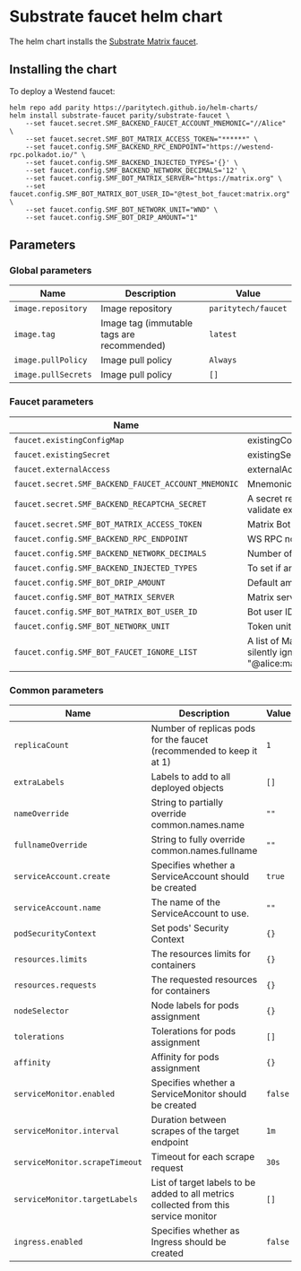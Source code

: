 # Substrate faucet helm chart

The helm chart installs the [Substrate Matrix faucet](https://github.com/paritytech/substrate-matrix-faucet).

## Installing the chart

To deploy a Westend faucet:
```console
helm repo add parity https://paritytech.github.io/helm-charts/
helm install substrate-faucet parity/substrate-faucet \
    --set faucet.secret.SMF_BACKEND_FAUCET_ACCOUNT_MNEMONIC="//Alice" \
    --set faucet.secret.SMF_BOT_MATRIX_ACCESS_TOKEN="******" \
    --set faucet.config.SMF_BACKEND_RPC_ENDPOINT="https://westend-rpc.polkadot.io/" \
    --set faucet.config.SMF_BACKEND_INJECTED_TYPES='{}' \
    --set faucet.config.SMF_BACKEND_NETWORK_DECIMALS='12' \
    --set faucet.config.SMF_BOT_MATRIX_SERVER="https://matrix.org" \
    --set faucet.config.SMF_BOT_MATRIX_BOT_USER_ID="@test_bot_faucet:matrix.org" \
    --set faucet.config.SMF_BOT_NETWORK_UNIT="WND" \
    --set faucet.config.SMF_BOT_DRIP_AMOUNT="1"
```

## Parameters

### Global parameters

| Name                | Description                                | Value               |
| ------------------- | ------------------------------------------ | ------------------- |
| `image.repository`  | Image repository                           | `paritytech/faucet` |
| `image.tag`         | Image tag (immutable tags are recommended) | `latest`            |
| `image.pullPolicy`  | Image pull policy                          | `Always`            |
| `image.pullSecrets` | Image pull policy                          | `[]`                |


### Faucet parameters

| Name                                                | Description                                                                                             | Value                         |
| --------------------------------------------------- | ------------------------------------------------------------------------------------------------------- | ----------------------------- |
| `faucet.existingConfigMap`                          | existingConfigMap                                                                                       | `""`                          |
| `faucet.existingSecret`                             | existingSecret                                                                                          | `""`                          |
| `faucet.externalAccess`                             | externalAccess                                                                                          | `false`                       |
| `faucet.secret.SMF_BACKEND_FAUCET_ACCOUNT_MNEMONIC` | Mnemonic seed for the faucet account                                                                    | `this is a fake mnemonic`     |
| `faucet.secret.SMF_BACKEND_RECAPTCHA_SECRET`        | A secret recaptcha token used to validate external requests                                             | `fakeRecaptchaSecret`         |
| `faucet.secret.SMF_BOT_MATRIX_ACCESS_TOKEN`         | Matrix Bot access token                                                                                 | `ThisIsNotARealAccessToken`   |
| `faucet.config.SMF_BACKEND_RPC_ENDPOINT`            | WS RPC node endpoint                                                                                    | `https://example.com/`        |
| `faucet.config.SMF_BACKEND_NETWORK_DECIMALS`        | Number of decimal for the network                                                                       | `12`                          |
| `faucet.config.SMF_BACKEND_INJECTED_TYPES`          | To set if any type must be overriden                                                                    | `{}`                          |
| `faucet.config.SMF_BOT_DRIP_AMOUNT`                 | Default amount of tokens to send                                                                        | `10`                          |
| `faucet.config.SMF_BOT_MATRIX_SERVER`               | Matrix server URL                                                                                       | `https://matrix.org`          |
| `faucet.config.SMF_BOT_MATRIX_BOT_USER_ID`          | Bot user ID                                                                                             | `@test_bot_faucet:matrix.org` |
| `faucet.config.SMF_BOT_NETWORK_UNIT`                | Token unit for the network                                                                              | `UNIT`                        |
| `faucet.config.SMF_BOT_FAUCET_IGNORE_LIST`          | A list of Matrix accounts that will be silently ignored. Example: \"@alice:matrix.org,@bob:domain.com\" | `""`                          |


### Common parameters

| Name                           | Description                                                                          | Value   |
| ------------------------------ | ------------------------------------------------------------------------------------ | ------- |
| `replicaCount`                 | Number of replicas pods for the faucet (recommended to keep it at 1)                 | `1`     |
| `extraLabels`                  | Labels to add to all deployed objects                                                | `[]`    |
| `nameOverride`                 | String to partially override common.names.name                                       | `""`    |
| `fullnameOverride`             | String to fully override common.names.fullname                                       | `""`    |
| `serviceAccount.create`        | Specifies whether a ServiceAccount should be created                                 | `true`  |
| `serviceAccount.name`          | The name of the ServiceAccount to use.                                               | `""`    |
| `podSecurityContext`           | Set pods' Security Context                                                           | `{}`    |
| `resources.limits`             | The resources limits for containers                                                  | `{}`    |
| `resources.requests`           | The requested resources for containers                                               | `{}`    |
| `nodeSelector`                 | Node labels for pods assignment                                                      | `{}`    |
| `tolerations`                  | Tolerations for pods assignment                                                      | `[]`    |
| `affinity`                     | Affinity for pods assignment                                                         | `{}`    |
| `serviceMonitor.enabled`       | Specifies whether a ServiceMonitor should be created                                 | `false` |
| `serviceMonitor.interval`      | Duration between scrapes of the target endpoint                                      | `1m`    |
| `serviceMonitor.scrapeTimeout` | Timeout for each scrape request                                                      | `30s`   |
| `serviceMonitor.targetLabels`  | List of target labels to be added to all metrics collected from this service monitor | `[]`    |
| `ingress.enabled`              | Specifies whether as Ingress should be created                                       | `false` |
